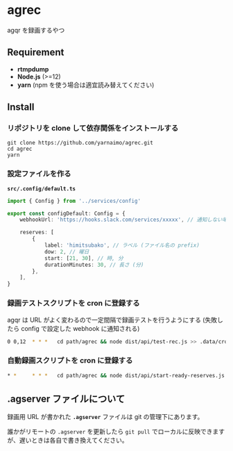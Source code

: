 # agrec

agqr を録画するやつ

## Requirement

-   **rtmpdump**
-   **Node.js** (>=12)
-   **yarn** (npm を使う場合は適宜読み替えてください)

## Install

### リポジトリを clone して依存関係をインストールする

```
git clone https://github.com/yarnaimo/agrec.git
cd agrec
yarn
```

### 設定ファイルを作る

**`src/.config/default.ts`**

```ts
import { Config } from '../services/config'

export const configDefault: Config = {
    webhookUrl: 'https://hooks.slack.com/services/xxxxx', // 通知しない場合は null

    reserves: [
        {
            label: 'himitsubako', // ラベル (ファイル名の prefix)
            dow: 2, // 曜日
            start: [21, 30], // 時, 分
            durationMinutes: 30, // 長さ (分)
        },
    ],
}
```

### 録画テストスクリプトを cron に登録する

agqr は URL がよく変わるので一定間隔で録画テストを行うようにする (失敗したら config で設定した webhook に通知される)

```sh
0 0,12  * * *   cd path/agrec && node dist/api/test-rec.js >> .data/cron.log 2>&1
```

### 自動録画スクリプトを cron に登録する

```sh
* *     * * *   cd path/agrec && node dist/api/start-ready-reserves.js >> .data/cron.log 2>&1
```

## .agserver ファイルについて

録画用 URL が書かれた **`.agserver`** ファイルは git の管理下にあります。

誰かがリモートの `.agserver` を更新したら `git pull` でローカルに反映できますが、遅いときは各自で書き換えてください。
